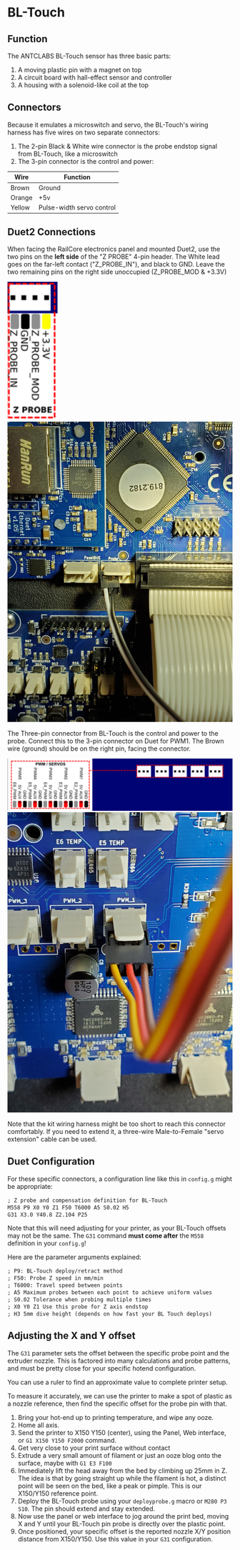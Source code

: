 # BL-Touch
## Function
The ANTCLABS BL-Touch sensor has three basic parts:
1. A moving plastic pin with a magnet on top
1. A circuit board with hall-effect sensor and controller
1. A housing with a solenoid-like coil at the top

## Connectors
Because it emulates a microswitch and servo, the BL-Touch's wiring harness has five wires on two separate connectors:
1. The 2-pin Black & White wire connector is the probe endstop signal from BL-Touch, like a microswitch
1. The 3-pin connector is the control and power:

| Wire | Function |
| --- | ---|
| Brown | Ground |
| Orange | +5v |
| Yellow | Pulse-width servo control |

## Duet2 Connections
When facing the RailCore electronics panel and mounted Duet2, use the two pins on the **left side** of the "Z PROBE" 4-pin header.  The White lead goes on the far-left contact ("Z_PROBE_IN"), and black to GND.
Leave the two remaining pins on the right side unoccupied (Z_PROBE_MOD & +3.3V)

![Z Probe header](./bltouch-zprobe.png)
![Probe Connection](./bltouch-probe.jpg)

The Three-pin connector from BL-Touch is the control and power to the probe.  Connect this to the 3-pin connector on Duet for PWM1.
The Brown wire (ground) should be on the right pin, facing the connector.

![Duet Servo](./bltouch-pwm-pins.png)
![Servo connection](./bltouch-pwm.jpg)

Note that the kit wiring harness might be too short to reach this connector comfortably.  If you need to extend it, a three-wire Male-to-Female "servo extension" cable can be used.

## Duet Configuration
For these specific connectors, a configuration line like this in `config.g` might be appropriate:
```
; Z probe and compensation definition for BL-Touch
M558 P9 X0 Y0 Z1 F50 T6000 A5 S0.02 H5
G31 X3.0 Y40.8 Z2.104 P25
```
Note that this will need adjusting for your printer, as your BL-Touch offsets may not be the same.
The `G31` command **must come after** the `M558` definition in your `config.g`!

Here are the parameter arguments explained:
```
; P9: BL-Touch deploy/retract method
; F50: Probe Z speed in mm/min
; T6000: Travel speed between points
; A5 Maximum probes between each point to achieve uniform values
; S0.02 Tolerance when probing multiple times
; X0 Y0 Z1 Use this probe for Z axis endstop
; H3 5mm dive height (depends on how fast your BL Touch deploys)
```

## Adjusting the X and Y offset
The `G31` parameter sets the offset between the specific probe point and the extruder nozzle.  This is factored into many calculations and probe patterns, and must be pretty close for your specific hotend configuration.

You can use a ruler to find an approximate value to complete printer setup.

To measure it accurately, we can use the printer to make a spot of plastic as a nozzle reference, then find the specific offset for the probe pin with that.

1. Bring your hot-end up to printing temperature, and wipe any ooze.
1. Home all axis.
1. Send the printer to X150 Y150 (center), using the Panel, Web interface, or `G1 X150 Y150 F2000` command.
1. Get very close to your print surface without contact
1. Extrude a very small amount of filament or just an ooze blog onto the surface, maybe with `G1 E3 F100`
1. Immediately lift the head away from the bed by climbing up 25mm in Z.  The idea is that by going straight up while the filament is hot, a distinct point will be seen on the bed, like a peak or pimple.  This is our X150/Y150 reference point.
1. Deploy the BL-Touch probe using your `deployprobe.g` macro or `M280 P3 S10`.  The pin should extend and stay extended.
1. Now use the panel or web interface to jog around the print bed, moving X and Y until your BL-Touch pin probe is directly over the plastic point.
1. Once positioned, your specific offset is the reported nozzle X/Y position distance from X150/Y150.  Use this value in your `G31` configuration.

